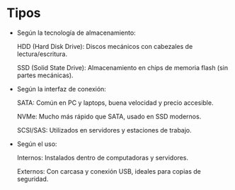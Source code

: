 # Tipos


* Según la tecnología de almacenamiento:

  HDD (Hard Disk Drive): Discos mecánicos con cabezales de lectura/escritura.
  
  SSD (Solid State Drive): Almacenamiento en chips de memoria flash (sin partes mecánicas).

* Según la interfaz de conexión:

  SATA: Común en PC y laptops, buena velocidad y precio accesible.
  
  NVMe: Mucho más rápido que SATA, usado en SSD modernos.
  
  SCSI/SAS: Utilizados en servidores y estaciones de trabajo.

* Según el uso:

  Internos: Instalados dentro de computadoras y servidores.
  
  Externos: Con carcasa y conexión USB, ideales para copias de seguridad.
